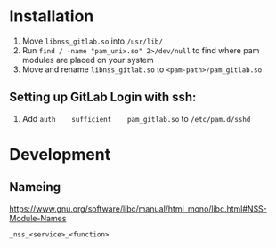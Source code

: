 # Installation
1. Move `libnss_gitlab.so` into `/usr/lib/`
2. Run `find / -name "pam_unix.so" 2>/dev/null` to find where pam modules are placed on your system
3. Move and rename `libnss_gitlab.so` to `<pam-path>/pam_gitlab.so`

## Setting up GitLab Login with ssh:
1. Add `auth    sufficient    pam_gitlab.so` to `/etc/pam.d/sshd`

# Development
## Nameing

https://www.gnu.org/software/libc/manual/html_mono/libc.html#NSS-Module-Names

`_nss_<service>_<function>`
